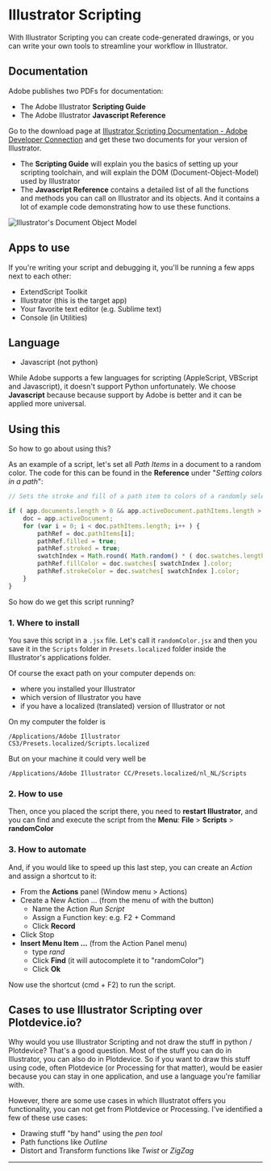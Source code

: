 # Illustrator Scripting

With Illustrator Scripting you can create code-generated drawings, or you can write your own tools to streamline your workflow in Illustrator.

## Documentation

Adobe publishes two PDFs for documentation:

- The Adobe Illustrator **Scripting Guide**
- The Adobe Illustrator **Javascript Reference**

Go to the download page at [Illustrator Scripting Documentation - Adobe Developer Connection](http://www.adobe.com/devnet/illustrator/scripting.html) and get these two documents for your version of Illustrator.

- The **Scripting Guide** will explain you the basics of setting up your scripting toolchain, and will explain the DOM (Document-Object-Model) used by Illustrator
- The **Javascript Reference** contains a detailed list of all the functions and methods you can call on Illustrator and its objects. And it contains a lot of example code demonstrating how to use these functions.

![Illustrator's Document Object Model]()

## Apps to use

If you're writing your script and debugging it, you'll be running a few apps next to each other:

- ExtendScript Toolkit
- Illustrator (this is the target app)
- Your favorite text editor (e.g. Sublime text)
- Console (in Utilities)

## Language

- Javascript (not python)

While Adobe supports a few languages for scripting (AppleScript, VBScript and Javascript), it doesn't support Python unfortunately. We choose **Javascript** because because support by Adobe is better and it can be applied more universal.

## Using this

So how to go about using this?

As an example of a script, let's set all *Path Items* in a document to a random color. The code for this can be found in the **Reference** under "*Setting colors in a path*":

```javascript
// Sets the stroke and fill of a path item to colors of a randomly selected swatch

if ( app.documents.length > 0 && app.activeDocument.pathItems.length > 0 ) {
    doc = app.activeDocument;
    for (var i = 0; i < doc.pathItems.length; i++ ) {
        pathRef = doc.pathItems[i];
        pathRef.filled = true;
        pathRef.stroked = true;
        swatchIndex = Math.round( Math.random() * ( doc.swatches.length - 1 ) );
        pathRef.fillColor = doc.swatches[ swatchIndex ].color;
        pathRef.strokeColor = doc.swatches[ swatchIndex ].color;
    }
}
```

So how do we get this script running?

### 1. Where to install

You save this script in a `.jsx` file. Let's call it `randomColor.jsx` and then you save it in the `Scripts` folder in `Presets.localized` folder inside the Illustrator's applications folder.

Of course the exact path on your computer depends on:

- where you installed your Illustrator
- which version of Illustrator you have
- if you have a localized (translated) version of Illustrator or not

On my computer the folder is

`/Applications/Adobe Illustrator CS3/Presets.localized/Scripts.localized`

But on your machine it could very well be

`/Applications/Adobe Illustrator CC/Presets.localized/nl_NL/Scripts`

### 2. How to use

Then, once you placed the script there, you need to **restart Illustrator**, and you can find and execute the script from the **Menu**: **File** > **Scripts** > **randomColor**

### 3. How to automate

And, if you would like to speed up this last step, you can create an *Action* and assign a shortcut to it:

- From the **Actions** panel (Window menu > Actions)
- Create a New Action ... (from the menu of with the button)
    - Name the Action *Run Script*
    - Assign a Function key: e.g. F2 + Command
    - Click **Record**
- Click Stop
- **Insert Menu Item ...** (from the Action Panel menu)
    - type *rand*
    - Click **Find** (it will autocomplete it to "randomColor")
    - Click **Ok**
    
Now use the shortcut (cmd + F2) to run the script.

## Cases to use Illustrator Scripting over Plotdevice.io?

Why would you use Illustrator Scripting and not draw the stuff in python / Plotdevice? That's a good question. Most of the stuff you can do in Illustrator, you can also do in Plotdevice. So if you want to draw this stuff using code, often Plotdevice (or Processing for that matter), would be easier because you can stay in one application, and use a language you're familiar with.

However, there are some use cases in which Illustratot offers you functionality, you can not get from Plotdevice or Processing. I've identified a few of these use cases:

- Drawing stuff "by hand" using the *pen tool*
- Path functions like *Outline*
- Distort and Transform functions like *Twist* or *ZigZag*

----

